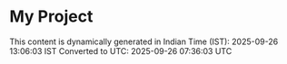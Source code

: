# My Project

This content is dynamically generated in Indian Time (IST): 2025-09-26 13:06:03 IST
Converted to UTC: 2025-09-26 07:36:03 UTC
